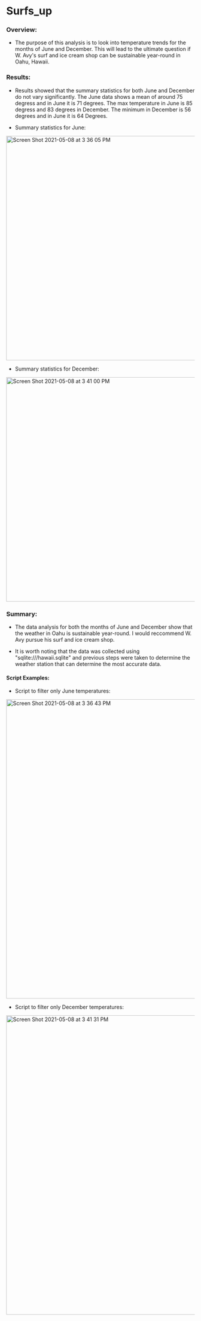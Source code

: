 # Surfs_up

### Overview:

- The purpose of this analysis is to look into temperature trends for the months of June and December. This will lead to the ultimate question if W. Avy's surf and ice cream shop can be sustainable year-round in Oahu, Hawaii.


### Results:

- Results showed that the summary statistics for both June and December do not vary significantly. The June data shows a mean of around 75 degress and in June it is 71 degrees. The max temperature in June is 85 degress and 83 degrees in December. The minimum in December is 56 degrees and in June it is 64 Degrees.

- Summary statistics for June:

<img width="600" alt="Screen Shot 2021-05-08 at 3 36 05 PM" src="https://user-images.githubusercontent.com/77898345/117553090-fd462800-b014-11eb-8225-1a82ce34c159.png">



- Summary statistics for December:

<img width="600" alt="Screen Shot 2021-05-08 at 3 41 00 PM" src="https://user-images.githubusercontent.com/77898345/117553080-f3bcc000-b014-11eb-82bb-e3b2748d6798.png">




### Summary:

- The data analysis for both the months of June and December show that the weather in Oahu is sustainable year-round. I would reccommend W. Avy pursue his surf and ice cream shop.

- It is worth noting that the data was collected using "sqlite:///hawaii.sqlite" and previous steps were taken to determine the weather station that can determine the most accurate data.


#### Script Examples:
- Script to filter only June temperatures:

<img width="800" alt="Screen Shot 2021-05-08 at 3 36 43 PM" src="https://user-images.githubusercontent.com/77898345/117553052-cff97a00-b014-11eb-9020-0e81bfbab336.png">



- Script to filter only December temperatures:

<img width="800" alt="Screen Shot 2021-05-08 at 3 41 31 PM" src="https://user-images.githubusercontent.com/77898345/117553039-bce6aa00-b014-11eb-9445-2dc1ec768a79.png">
